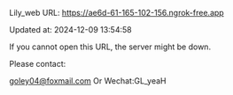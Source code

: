 Lily_web URL: https://ae6d-61-165-102-156.ngrok-free.app

Updated at: 2024-12-09 13:54:58

If you cannot open this URL, the server might be down.

Please contact: 

goley04@foxmail.com Or Wechat:GL_yeaH